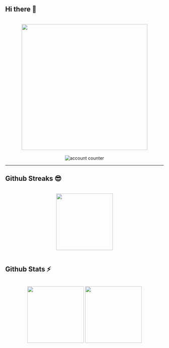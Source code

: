 ## Hi there 👋
<br>
<div align="center">
    <img src="https://i.pinimg.com/originals/57/e3/53/57e353468c03daab4846f3c3418f436f.gif" width="400"/>
</div>

<div id="badges" align="center">
  <br>
  <img src="https://komarev.com/ghpvc/?username=keajung&style=flat-square&color=blue" alt="account counter"/>
</div>

---

## Github Streaks 😎
<div align="center">
    <br />
      <img height="180em" src="https://streak-stats.demolab.com?user=keajung&theme=transparent&hide_border=true&date_format=j%20M%5B%20Y%5D" />
</div>

  <br>

## Github Stats ⚡

  <br />
<div align="center">  
    <img  height="180em" src="https://github-readme-stats.vercel.app/api?username=keajung&show_icons=true&hide_border=true&&count_private=true&include_all_commits=true" />
    <img height="180em" src="https://github-readme-stats.vercel.app/api/top-langs/?username=keajung&exclude_repo=KNN-Image-Classification&show_icons=true&hide_border=true&layout=compact&langs_count=8"/>
 </div>
     

<!--
<div >
to get you started:

- 🔭 I’m currently working on ...
- 🌱 I’m currently learning ...
- 👯 I’m looking to collaborate on ...
- 🤔 I’m looking for help with ...
- 💬 Ask me about ...
- 📫 How to reach me: ...
- 😄 Pronouns: ...
- ⚡ Fun fact: ...
</div>

-->
